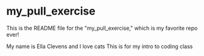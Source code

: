 # my_pull_exercise

This is the README file for the "my_pull_exercise," which is my favorite repo ever!

My name is Ella Clevens and I love cats
This is for my intro to coding class
